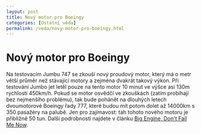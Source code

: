 ```yaml
---
layout: post
title: Nový motor pro Boeingy
categories: [Ostatní věda]
permalink: /veda/novy-motor-pro-boeingy.html
---
```

# Nový motor pro Boeingy

Na testovacím Jumbu 747 se zkouší nový proudový motor, který má o metr větší průměr než stávající motory a zejména dvakrát takový výkon. Při testování Jumbo jet letěl pouze na tento motor 10 minut ve výšce asi 130m rychlostí 450km/h. Pokud se motor osvědčí ve zkouškách (zatím probíhají bez nejmenšího problému), tak bude pohánět na dlouhých letech dvoumotorové Boeingy řady 777, které budou mít potom dolet až 14000km s 350 pasažéry na palubě. Jen pro zajímavost: tah tohoto nového motoru je přibližně 50 tun. Další podrobnosti najdete v článku [Big Engine, Don't Fail Me Now](http://www.popsci.com/popsci/aviation/article/0,12543,410881,00.html).

